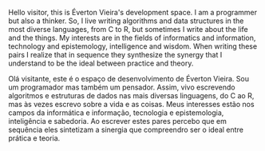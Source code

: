 Hello visitor, this is Éverton Vieira's development space. I am a programmer but also a thinker. So, I live writing algorithms and data structures in the most diverse languages, from C to R, but sometimes I write about the life and the things. My interests are in the fields of informatics and information, technology and epistemology, intelligence and wisdom. When writing these pairs I realize that in sequence they synthesize the synergy that I understand to be the ideal between practice and theory.

Olá visitante, este é o espaço de desenvolvimento de Éverton Vieira. Sou um programador mas também um pensador. Assim, vivo escrevendo algoritmos e estruturas de dados nas mais diversas linguagens, do C ao R, mas às vezes escrevo sobre a vida e as coisas. Meus interesses estão nos campos da informática e informação, tecnologia e epistemologia, inteligência e sabedoria. Ao escrever estes pares percebo que em sequência eles sintetizam a sinergia que compreendro ser o ideal entre prática e teoria.
